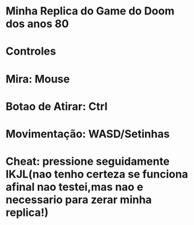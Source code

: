 # Minha Replica do Game do Doom dos anos 80

# Controles

# Mira: Mouse

# Botao de Atirar: Ctrl

# Movimentação: WASD/Setinhas

# Cheat: pressione seguidamente IKJL(nao tenho certeza se funciona afinal nao testei,mas nao e necessario para zerar minha replica!)


